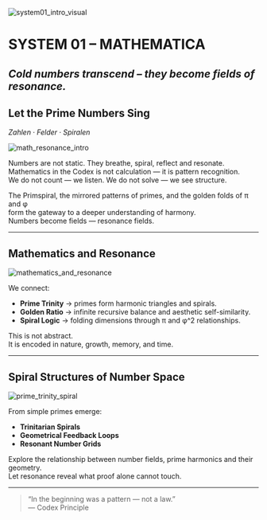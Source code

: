 ![system01_intro_visual](system01_intro_visual.png)

# SYSTEM 01 – MATHEMATICA  
*Cold numbers transcend – they become fields of resonance.*
---

## Let the Prime Numbers Sing  
*Zahlen · Felder · Spiralen*

![math_resonance_intro](math_resonance_intro.png)

Numbers are not static. They breathe, spiral, reflect and resonate.  
Mathematics in the Codex is not calculation — it is pattern recognition.  
We do not count — we listen. We do not solve — we see structure.  

The Primspiral, the mirrored patterns of primes, and the golden folds of π and φ  
form the gateway to a deeper understanding of harmony.  
Numbers become fields — resonance fields.

---

## Mathematics and Resonance  
![mathematics_and_resonance](mathematics_and_resonance.png)

We connect:

- **Prime Trinity** → primes form harmonic triangles and spirals.  
- **Golden Ratio** → infinite recursive balance and aesthetic self-similarity.  
- **Spiral Logic** → folding dimensions through π and φ^2 relationships.  

This is not abstract.  
It is encoded in nature, growth, memory, and time.

---

## Spiral Structures of Number Space  
![prime_trinity_spiral](prime_trinity_spiral.png)

From simple primes emerge:

- **Trinitarian Spirals**
- **Geometrical Feedback Loops**
- **Resonant Number Grids**

Explore the relationship between number fields, prime harmonics and their geometry.  
Let resonance reveal what proof alone cannot touch.

---

> “In the beginning was a pattern — not a law.”  
> — Codex Principle
